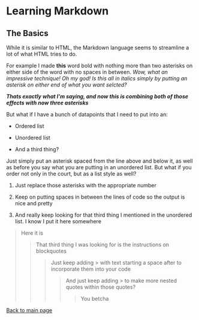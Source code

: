 # Learning Markdown #

## **The Basics** ##

While it is similar to HTML, the Markdown language seems to streamline a lot of what HTML tries to do.

For example I made **this** word bold with nothing more than two asterisks on either side of the word with no spaces in between. *Wow, what an impressive technique! Oh my god! Is this all in italics simply by putting an asterisk on either end of what you want selcted?*

***Thats exactly what I'm saying, and now this is combining both of those effects with now three asterisks***

But what if I have a bunch of datapoints that I need to put into an:

* Ordered list

* Unordered list

* And a third thing?

Just simply put an asterisk spaced from the line above and below it, as well as before you say what you are putting in an unordered list. But what if you order not only in the court, but as a list style as well?

1. Just replace those asterisks with the appropriate number

2. Keep on putting spaces in between the lines of code so the output is nice and pretty

3. And really keep looking for that third thing I mentioned in the unordered list. I know I put it here somewhere

> Here it is
>>That third thing I was looking for is the instructions on blockquotes
>>> Just keep adding > with text starting a space after to incorporate them into your code
>>>> And just keep adding > to make more nested quotes within those quotes?
>>>>> You betcha

[Back to main page](README.md)

